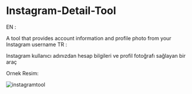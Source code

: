 # Instagram-Detail-Tool
EN :

A tool that provides account information and profile photo from your Instagram username 
TR : 

Instagram kullanıcı adınızdan hesap bilgileri ve profil fotoğrafı sağlayan bir araç

Ornek Resim:


![instagramtool](https://github.com/user-attachments/assets/880b62af-d06b-4274-8bc7-98157e64b52b)
